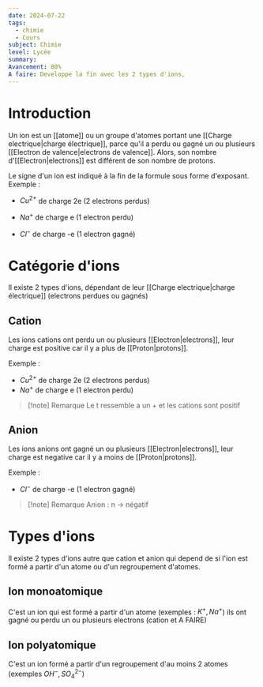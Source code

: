 ```yaml
---
date: 2024-07-22
tags:
  - chimie
  - Cours
subject: Chimie
level: Lycée
summary: 
Avancement: 80%
A faire: Developpe la fin avec les 2 types d'ions,
---
```


# Introduction
Un ion est un [[atome]] ou un groupe d'atomes portant une [[Charge electrique|charge électrique]], parce qu'il a perdu ou gagné un ou plusieurs [[Electron de valence|electrons de valence]]. Alors, son nombre d'[[Electron|electrons]] est différent de son nombre de protons.

Le signe d'un ion est indiqué à la fin de la formule sous forme d'exposant.
Exemple : 
- $Cu^{2+}$ de charge 2e (2 electrons perdus)
- $Na^{+}$ de charge e (1 electron perdu)

- $Cl^{-}$ de charge -e (1 electron gagné)
# Catégorie d'ions
Il existe 2 types d'ions, dépendant de leur [[Charge electrique|charge électrique]] (electrons perdues ou gagnés)
## Cation
Les ions cations ont perdu un ou plusieurs [[Electron|electrons]], leur charge est positive car il y a plus de [[Proton|protons]].

Exemple :
 - $Cu^{2+}$ de charge 2e (2 electrons perdus)
- $Na^{+}$ de charge e (1 electron perdu)

> [!note] Remarque
> Le t ressemble a un + et les cations sont positif
## Anion
Les ions anions ont gagné un ou plusieurs [[Electron|electrons]], leur charge est negative car il y a moins de [[Proton|protons]].

Exemple :
- $Cl^{-}$ de charge -e (1 electron gagné)

> [!note] Remarque
> A*n*ion : n -> négatif  
# Types d'ions
Il existe 2 types d'ions autre que cation et anion qui depend de si l'ion est formé a partir d'un atome ou d'un regroupement d'atomes.
## Ion monoatomique
C'est un ion qui est formé a partir d'un atome (exemples : $K^{+}, Na^{+}$) ils ont gagné ou perdu un ou plusieurs electrons (cation et A FAIRE)

## Ion polyatomique
C'est un ion formé a partir d'un regroupement d'au moins 2 atomes (exemples $OH^{-}, SO_{4}^{2-}$)